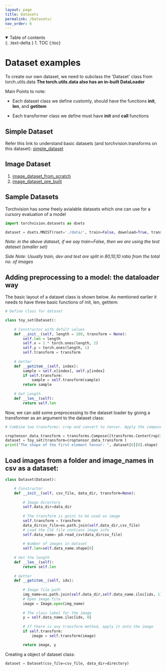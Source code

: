 ```yaml
---
layout: page
title: Datasets
permalink: /Datasets/
nav_order: 6
---
```


<details open markdown="block">
  <summary>
    Table of contents
  </summary>
  {: .text-delta }
1. TOC
{:toc}
</details>

# Dataset examples

To create our own dataset, we need to subclass the 'Dataset' class from torch.utils.data
**The torch.utils.data also has an in-built DataLoader**

Main Points to note:
- Each dataset class we define customly, should have the functions **__init__**, **__len__**, and **__getitem__**

- Each transformer class we define must have **__init__** and **__call__** functions

## Simple Dataset

Refer this link to understand basic datasets (and torchvision.transforms on this dataset): [simple_dataset](/ref_code/simple_dataset.ipynb)

## Image Dataset

1. [image_dataset_from_scratch](/ref_code/image_dset_from_scratch.ipynb)
2. [image_dataset_pre_built](/ref_code/image_dset_built.ipynb)

## Sample Datasets

Torchvision has some freely avialable datasets which one can use for a cursory evaluation of a model

```python
import torchvision.datasets as dsets

dataset = dsets.MNIST(root='./data/', train=False, download=True, transform=transforms.ToTensor())
```

*Note: in the above dataset, if we say train=False, then we are using the test dataset (smaller set)*

*Side Note: Usually train, dev and test are split in 80,10,10 ratio from the total no. of images*

## Adding preprocessing to a model: the dataloader way

The basic layout of a dataset class is shown below. As mentioned earlier it needs to have three basic functions of init, len, getitem:

```python
# Define class for dataset

class toy_set(Dataset):
    
    # Constructor with defult values 
    def __init__(self, length = 100, transform = None):
        self.len = length
        self.x = 2 * torch.ones(length, 2)
        self.y = torch.ones(length, 1)
        self.transform = transform
     
    # Getter
    def __getitem__(self, index):
        sample = self.x[index], self.y[index]
        if self.transform:
            sample = self.transform(sample)     
        return sample
    
    # Get Length
    def __len__(self):
        return self.len
```

Now, we can add some preprocessing to the dataset loader by giving a transformer as an argument to the dataset class:

```python
# Combine two transforms: crop and convert to tensor. Apply the compose to toy_set

croptensor_data_transform = transforms.Compose([transforms.CenterCrop(20), transforms.ToTensor()])
dataset = toy_set(transform=croptensor_data_transform )
print("The shape of the first element tensor: ", dataset[0][0].shape)
```

## Load images from a folder and image_names in csv as a dataset:

```python
class Dataset(Dataset):

    # Constructor
    def __init__(self, csv_file, data_dir, transform=None):
        
        # Image directory
        self.data_dir=data_dir
        
        # The transform is goint to be used on image
        self.transform = transform
        data_dircsv_file=os.path.join(self.data_dir,csv_file)
        # Load the CSV file contians image info
        self.data_name= pd.read_csv(data_dircsv_file)
        
        # Number of images in dataset
        self.len=self.data_name.shape[0] 
    
    # Get the length
    def __len__(self):
        return self.len
    
    # Getter
    def __getitem__(self, idx):
        
        # Image file path
        img_name=os.path.join(self.data_dir,self.data_name.iloc[idx, 1])
        # Open image file
        image = Image.open(img_name)
        
        # The class label for the image
        y = self.data_name.iloc[idx, 0]
        
        # If there is any transform method, apply it onto the image
        if self.transform:
            image = self.transform(image)

        return image, y
```

Creating a object of dataset class:
```python
dataset = Dataset(csv_file=csv_file, data_dir=directory)
```
